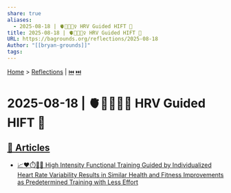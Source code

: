 ```yaml
---
share: true
aliases:
  - 2025-08-18 | 🫀🦮🏋🏼‍♀️ HRV Guided HIFT 📄
title: 2025-08-18 | 🫀🦮🏋🏼‍♀️ HRV Guided HIFT 📄
URL: https://bagrounds.org/reflections/2025-08-18
Author: "[[bryan-grounds]]"
tags: 
---
```

[Home](../index.md) > [Reflections](./index.md) | [⏮️](./2025-08-17.md) [⏭️](./2025-08-19.md)  
# 2025-08-18 | 🫀🦮🏋🏼‍♀️ HRV Guided HIFT 📄  
## [📄 Articles](../articles/index.md)  
- [📈❤️⏱️💪🧘 High Intensity Functional Training Guided by Individualized Heart Rate Variability Results in Similar Health and Fitness Improvements as Predetermined Training with Less Effort](../articles/high-intensity-functional-training-guided-by-individualized-heart-rate-variability-results-in-similar-health-and-fitness-improvements-as-predetermined-training-with-less-effort.md)